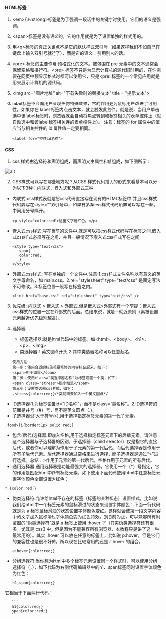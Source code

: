 #### HTML标签

1. \<em>和\<strong>标签是为了强调一段话中的关键字时使用，它们的语义是强调。
2. \<span>标签是没有语义的，它的作用就是为了设置单独的样式用的。
3. 用\<q>标签的真正关键点不是它的默认样式双引号（如果这样我们不如自己在键盘上输入双引号就行了），而是它的语义：引用别人的话。
4. \<pre> 标签的主要作用:预格式化的文本。被包围在 pre 元素中的文本通常会保留空格和换行符。\<pre> 标签不只是为显示计算机的源代码时用的，在你需要在网页中预显示格式时都可以使用它，只是\<pre>标签的一个常见应用就是用来展示计算机的源代码。
5. \<img src="图片地址" alt="下载失败时的替换文本" title = "提示文本">
6. label标签不会向用户呈现任何特殊效果，它的作用是为鼠标用户改进了可用性。如果你在 label 标签内点击文本，就会触发此控件。就是说，当用户单击选中该label标签时，浏览器就会自动将焦点转到和标签相关的表单控件上（就自动选中和该label标签相关连的表单控件上）。 注意：标签的 for 属性中的值应当与相关控件的 id 属性值一定要相同。

	```
	<label for="控件id名称">
	```

#### CSS
1. css 样式由选择符和声明组成，而声明又由属性和值组成，如下图所示： 

 ![alt](https://images.wchb7.com/20171128/Spwjhq3QUrv6BhSYgCJ1Qy2h.jpg)

2. CSS样式可以写在哪些地方呢？从CSS 样式代码插入的形式来看基本可以分为以下3种：内联式、嵌入式和外部式三种
 - 内联式:css样式表就是把css代码直接写在现有的HTML标签中.并且css样式代码要写在style=""双引号中，如果有多条css样式代码设置可以写在一起，中间用分号隔开。
	 
	```
	<p style="color:red">这里文字是红色。</p>
	```
 - 嵌入式css样式:写在当前的文件中.就是可以把css样式代码写在<style type="text/css"></style>标签之间.嵌入式css样式必须写在<style></style>之间，并且一般情况下嵌入式css样式写在<head></head>之间
 
	 ```
	 <style type="text/css">
		span{
		color:red;
		}
	 </style>
	 ```
 - 外部式css样式:	 写在单独的一个文件中.注意:1.css样式文件名称以有意义的英文字母命名，如 main.css。2.rel="stylesheet" type="text/css" 是固定写法不可修改。3.<link>标签位置一般写在<head>标签之内。

	 ```
	 <link href="base.css" rel="stylesheet" type="text/css" />
	 ```
3. 优先级: 内联式 > 嵌入式 > 外部式.但是嵌入式>外部式有一个前提：嵌入式css样式的位置一定在外部式的后面。总结来说，就是--就近原则（离被设置元素越近优先级别越高）。	 
4. 选择器
   
   -  标签选择器:就是html代码中的标签。如\<html>、\<body>、\<h1>、\<p>、\<img>
   -  类选择器:1.英文圆点开头.2.其中类选器名称可以任意起名.
    
    ```
    使用方法：
    第一步：使用合适的标签把要修饰的内容标记起来，如下：
    <span>胆小如鼠</span>
    第二步：使用class="类选择器名称"为标签设置一个类，如下：
    <span class="stress">胆小如鼠</span>
    第三步：设置类选器css样式，如下：
    .stress{color:red;}/*类前面要加入一个英文圆点*/
    ```
  - ID选择器:1.为标签设置id="ID名称"，而不是class="类名称"。2.ID选择符的前面是井号（#）号，而不是英文圆点（.）。
  - 子选择器:即大于符号(>),用于选择指定标签元素的第一代子元素。
  
  ```
  .food>li{border:1px solid red;}
  ```
  
  - 包含(后代)选择器:即加入空格,用于选择指定标签元素下的后辈元素。请注意这个选择器与子选择器的区别，子选择器（child selector）仅是指它的直接后代，或者你可以理解为作用于子元素的第一代后代。而后代选择器是作用于所有子后代元素。后代选择器通过空格来进行选择，而子选择器是通过“>”进行选择。总结：>作用于元素的第一代后代，空格作用于元素的所有后代。
  - 通用选择器:通用选择器是功能最强大的选择器，它使用一个（*）号指定，它的作用是匹配html中所有标签元素，如下使用下面代码使用html中任意标签元素字体颜色全部设置为红色：
   ```
   * {color:red;}
   ```
  
  - 伪类选择符:允许给html不存在的标签（标签的某种状态）设置样式，比如说我们给html中一个标签元素的鼠标滑过的状态来设置字体颜色：下面一行代码就是为 a 标签鼠标滑过的状态设置字体颜色变红。这样就会使第一段文字内容中的文字加入鼠标滑过字体颜色变为红色特效。到目前为止，可以兼容所有浏鉴器的“伪类选择符”就是 a 标签上使用 :hover 了（其实伪类选择符还有很多，尤其是 css3 中，但是因为不能兼容所有浏览器，本教程只是讲了这一种最常用的）。其实 :hover 可以放在任意的标签上，比如说 p:hover，但是它们的兼容性也是很不好的，所以现在比较常用的还是 a:hover 的组合。
  
	  ```
	  a:hover{color:red;}
	  ``` 
  - 分组选择符:当你想为html中多个标签元素设置同一个样式时，可以使用分组选择符（，），如下代码为右侧代码编辑器中的h1、span标签同时设置字体颜色为红色：
  
	   ```
	   h1,span{color:red;}
	   ```

   它相当于下面两行代码：
   
	   ```
	   h1{color:red;} 
	   span{color:red;}
	   ```
   





  